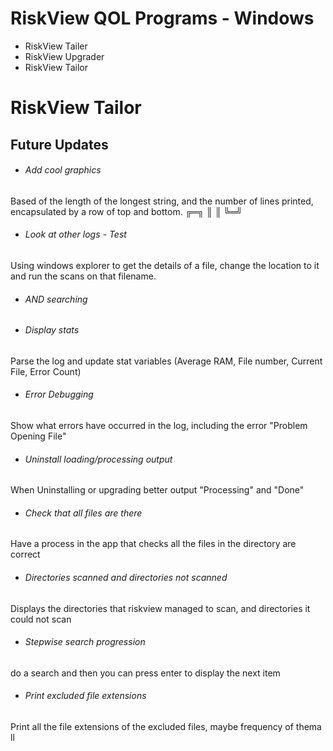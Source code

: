 # RiskView QOL Programs - Windows


* RiskView Tailer
* RiskView Upgrader
* RiskView Tailor

# RiskView Tailor

## Future Updates

* ###### Add cool graphics
Based of the length of the longest string, and the number of lines printed, encapsulated by a row of top and bottom. ╔═╗ ║ ║ ╚═╝
* ###### Look at other logs - Test
Using windows explorer to get the details of a file, change the location to it and run the scans on that filename.
* ###### AND searching
* ###### Display stats
Parse the log and update stat variables (Average RAM, File number, Current File, Error Count)
* ###### Error Debugging
Show what errors have occurred in the log, including the error "Problem Opening File"
* ###### Uninstall loading/processing output
When Uninstalling or upgrading better output "Processing" and "Done"
* ###### Check that all files are there
Have a process in the app that checks all the files in the directory are correct
* ###### Directories scanned and directories not scanned
Displays the directories that riskview managed to scan, and directories it could not scan
* ###### Stepwise search progression
do a search and then you can press enter to display the next item
* ###### Print excluded file extensions
Print all the file extensions of the excluded files, maybe frequency of thema ll
